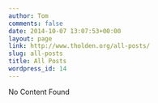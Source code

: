 ```yaml
---
author: Tom
comments: false
date: 2014-10-07 13:07:53+00:00
layout: page
link: http://www.tholden.org/all-posts/
slug: all-posts
title: All Posts
wordpress_id: 14
---
```


No Content Found

